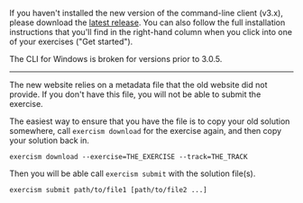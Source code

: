 If you haven't installed the new version of the command-line client (v3.x), please download the [latest release](https://github.com/exercism/cli/releases/latest). You can also follow the full installation instructions that you'll find in the right-hand column when you click into one of your exercises ("Get started").

The CLI for Windows is broken for versions prior to 3.0.5.

----

The new website relies on a metadata file that the old website did not provide.
If you don't have this file, you will not be able to submit the exercise.

The easiest way to ensure that you have the file is to copy your old solution somewhere, call `exercism download` for the exercise again, and then copy your solution back in.

    exercism download --exercise=THE_EXERCISE --track=THE_TRACK

Then you will be able call `exercism submit` with the solution file(s).

    exercism submit path/to/file1 [path/to/file2 ...]
